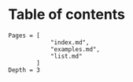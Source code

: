 # Table of contents

```@contents
Pages = [
            "index.md",
            "examples.md",
            "list.md"
        ]
Depth = 3
```